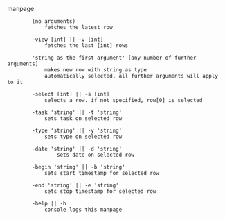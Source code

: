 
manpage

			(no arguments)
				fetches the latest row

			-view [int] || -v [int]
				fetches the last [int] rows

			'string as the first argument' [any number of further arguments]
				makes new row with string as type
				automatically selected, all further arguments will apply to it
			
			-select [int] || -s [int]
				selects a row. if not specified, row[0] is selected
				
			-task 'string' || -t 'string'
				sets task on selected row
				
			-type 'string' || -y 'string'
				sets type on selected row

			-date 'string' || -d 'string'
					sets date on selected row
				
			-begin 'string' || -b 'string'
				sets start timestamp for selected row
				
			-end 'string' || -e 'string'
				sets stop timestamp for selected row
            
            -help || -h
                console logs this manpage
